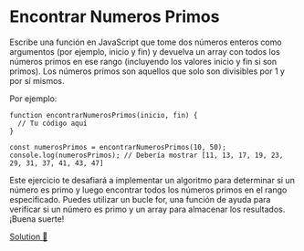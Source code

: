 # Encontrar Numeros Primos

Escribe una función en JavaScript que tome dos números enteros como argumentos (por ejemplo, inicio y fin) y devuelva un array con todos los números primos en ese rango (incluyendo los valores inicio y fin si son primos). Los números primos son aquellos que solo son divisibles por 1 y por sí mismos.

Por ejemplo:

```
function encontrarNumerosPrimos(inicio, fin) {
  // Tu código aquí
}

const numerosPrimos = encontrarNumerosPrimos(10, 50);
console.log(numerosPrimos); // Debería mostrar [11, 13, 17, 19, 23, 29, 31, 37, 41, 43, 47]

```
Este ejercicio te desafiará a implementar un algoritmo para determinar si un número es primo y luego encontrar todos los números primos en el rango especificado. Puedes utilizar un bucle for, una función de ayuda para verificar si un número es primo y un array para almacenar los resultados. ¡Buena suerte!

[Solution 🚀](https://github.com/borgesmj/Javascript-Exercises/blob/main/Encontrar-Numeros-Primos/script.js)
